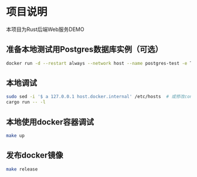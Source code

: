 # 项目说明

本项目为Rust后端Web服务DEMO

## 准备本地测试用Postgres数据库实例（可选）
```sh
docker run -d --restart always --network host --name postgres-test -e TZ=Asia/Shanghai -e PGTZ=Asia/Shanghai -e POSTGRES_PASSWORD=mysecretpassword -e PGDATA=/var/lib/postgresql/data/pgdata -v /home/wgdzlh/docker/postgres:/var/lib/postgresql/data postgres:11-bullseye
```

## 本地调试
```sh
sudo sed -i '$ a 127.0.0.1 host.docker.internal' /etc/hosts  # 或修改config.toml，该配置文件支持hot reload
cargo run -- -l
```

## 本地使用docker容器调试
```sh
make up
```

## 发布docker镜像
```sh
make release
```
